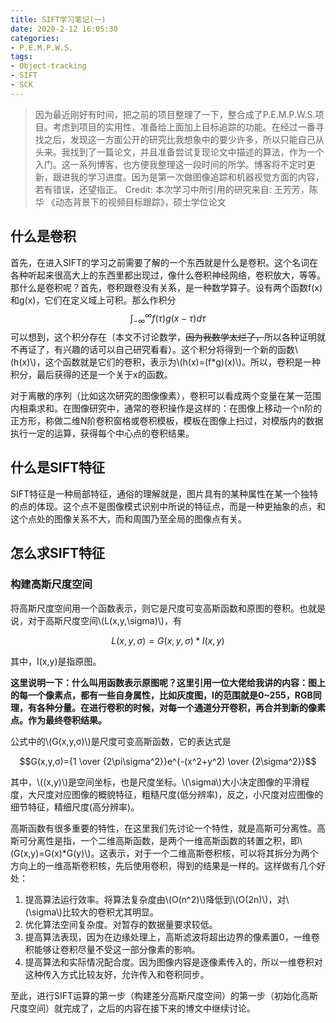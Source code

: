 ```yaml
---
title: SIFT学习笔记(一)
date: 2020-2-12 16:05:30
categories:
- P.E.M.P.W.S.
tags:
- Object-tracking
- SIFT
- SCK
---
```



> 因为最近刚好有时间，把之前的项目整理了一下，整合成了P.E.M.P.W.S.项目。考虑到项目的实用性，准备给上面加上目标追踪的功能。在经过一番寻找之后，发现这一方面公开的研究比我想象中的要少许多，所以只能自己从头来。我找到了一篇论文，并且准备尝试复现论文中描述的算法，作为一个入门。这一系列博客，也方便我整理这一段时间的所学。博客将不定时更新，跟进我的学习进度。因为是第一次做图像追踪和机器视觉方面的内容，若有错误，还望指正。
> Credit:
> 本次学习中所引用的研究来自:
> 王芳芳，陈华 《动态背景下的视频目标跟踪》，硕士学位论文

## 什么是卷积

首先，在进入SIFT的学习之前需要了解的一个东西就是什么是卷积。这个名词在各种听起来很高大上的东西里都出现过，像什么卷积神经网络，卷积放大，等等。那什么是卷积呢？首先，卷积跟卷没有关系，是一种数学算子。设有两个函数f(x)和g(x)，它们在定义域上可积。那么作积分$$\int_{-\infty }^{\infty}f(\tau)g(x-\tau)d\tau$$可以想到，这个积分存在（本文不讨论数学，~~因为我数学太烂了，~~所以各种证明就不再证了，有兴趣的话可以自己研究看看）。这个积分将得到一个新的函数\\(h(x)\\)，这个函数就是它们的卷积，表示为\\(h(x)=(f*g)(x)\\)。所以，卷积是一种积分，最后获得的还是一个关于x的函数。

对于离散的序列（比如这次研究的图像像素），卷积可以看成两个变量在某一范围内相乘求和。在图像研究中，通常的卷积操作是这样的：在图像上移动一个n阶的正方形，称做二维N阶卷积窗格或卷积模板，模板在图像上扫过，对模版内的数据执行一定的运算，获得每个中心点的卷积结果。

## 什么是SIFT特征

SIFT特征是一种局部特征，通俗的理解就是，图片具有的某种属性在某一个独特的点的体现。这个点不是图像模式识别中所说的特征点，而是一种更抽象的点，和这个点处的图像关系不大，而和周围乃至全局的图像点有关。

## 怎么求SIFT特征

### 构建高斯尺度空间

将高斯尺度空间用一个函数表示，则它是尺度可变高斯函数和原图的卷积。也就是说，对于高斯尺度空间\\(L(x,y,\sigma)\\)，有

$$L(x,y,\sigma)=G(x,y,\sigma)*I(x,y)$$

其中，I(x,y)是指原图。

**这里说明一下：什么叫用函数表示原图呢？这里引用一位大佬给我讲的内容：图上的每一个像素点，都有一些自身属性，比如灰度图，I的范围就是0~255，RGB同理，有各种分量。在进行卷积的时候，对每一个通道分开卷积，再合并到新的像素点。作为最终卷积结果。**

公式中的\\(G(x,y,σ)\\)是尺度可变高斯函数，它的表达式是

$$G(x,y,σ)={1 \over {2\pi\sigma^2}}e^{-(x^2+y^2) \over {2\sigma^2}}$$

其中，\\((x,y)\\)是空间坐标，也是尺度坐标。\\(\sigma\\)大小决定图像的平滑程度，大尺度对应图像的概貌特征，粗糙尺度(低分辨率)，反之，小尺度对应图像的细节特征，精细尺度(高分辨率)。

高斯函数有很多重要的特性，在这里我们先讨论一个特性，就是高斯可分离性。高斯可分离性是指，一个二维高斯函数，是两个一维高斯函数的转置之积，即\\(G(x,y)=G(x)*G(y)\\)。这表示，对于一个二维高斯卷积核，可以将其拆分为两个方向上的一维高斯卷积核，先后使用卷积，得到的结果是一样的。这样做有几个好处：

1. 提高算法运行效率。将算法复杂度由\\(O(n^2)\\)降低到\\(O(2n)\\)，对\\(\sigma\\)比较大的卷积尤其明显。
2. 优化算法空间复杂度。对暂存的数据量要求较低。
3. 提高算法表现，因为在边缘处理上，高斯滤波将超出边界的像素置0，一维卷积能够让卷积尽量不受这一部分像素的影响。
4. 提高算法和实际情况配合度。因为图像内容是逐像素传入的，所以一维卷积对这种传入方式比较友好，允许传入和卷积同步。

至此，进行SIFT运算的第一步（构建差分高斯尺度空间）的第一步（初始化高斯尺度空间）就完成了，之后的内容在接下来的博文中继续讨论。
